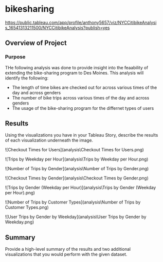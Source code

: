 # bikesharing
 
https://public.tableau.com/app/profile/anthony5657/viz/NYCCitibikeAnalysis_16541313211500/NYCCitibikeAnalysis?publish=yes

## Overview of Project

### Purpose
THe following analysis was done to provide insight into the feaability of extending the bike-sharing program to
Des Moines. This analysis will identify the following:
- The length of time bikes are checked out for across various times of the day and across genders
- The number of bike trips across various times of the day and across genders
- The usage of the bike-sharing program for the differnet types of users

## Results
Using the visualizations you have in your Tableau Story, describe the results of each visualization underneath the image.

![Checkout Times for Users](analysis\Checkout Times for Users.png)

![Trips by Weekday per Hour](analysis\Trips by Weekday per Hour.png)

![Number of Trips by Gender](analysis\Number of Trips by Gender.png)

![Checkout Times by Gender](analysis\Checkout Times by Gender.png)

![Trips by Gender (Weekday per Hour)](analysis\Trips by Gender (Weekday per Hour).png)

![Number of Trips by Customer Types](analysis\Number of Trips by Customer Types.png)

![User Trips by Gender by Weekday](analysis\User Trips by Gender by Weekday.png)

## Summary
Provide a high-level summary of the results and two additional visualizations that you would perform with the given dataset.